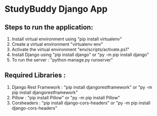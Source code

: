 # StudyBuddy Django App

## Steps to run the application:
1. Install virtual environment using "pip install virtualenv"
2. Create a virtual environment "virtualenv env"
3. Activate the virtual environment "env/scripts/activate.ps1"
4. Install Django using "pip install django" or "py -m pip install django"
5. To run the server : "python manage.py runserver"

## Required Libraries :
1. Django Rest Framework : "pip install djangorestframework" or "py -m pip install djangorestframework"
2. Pillow : "pip install Pillow" or "py -m pip install Pillow"
3. Corsheaders : "pip install django-cors-headers" or "py -m pip install django-cors-headers"
